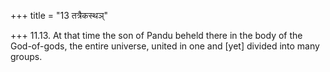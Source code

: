 +++
title = "13 तत्रैकस्थञ्"

+++
11.13. At that time the son of Pandu beheld there in the body of the
God-of-gods, the entire universe, united in one and \[yet\] divided into
many groups.
